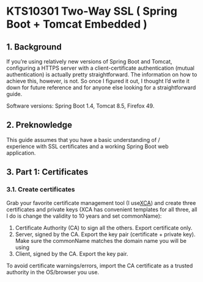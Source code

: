 # KTS10301 Two-Way SSL \( Spring Boot + Tomcat Embedded \)

## 1. Background

If you’re using relatively new versions of Spring Boot and Tomcat, configuring a HTTPS server with a client-certificate authentication \(mutual authentication\) is actually pretty straightforward. The information on how to achieve this, however, is not. So once I figured it out, I thought I’d write it down for future reference and for anyone else looking for a straightforward guide.

Software versions: Spring Boot 1.4, Tomcat 8.5, Firefox 49.

## 2. Preknowledge

This guide assumes that you have a basic understanding of / experience with SSL certificates and a working Spring Boot web application.

## 3. Part 1: Certificates

### 3.1. Create certificates

Grab your favorite certificate management tool \(I use[XCA](https://sourceforge.net/projects/xca/)\) and create three certificates and private keys \(XCA has convenient templates for all three, all I do is change the validity to 10 years and set commonName\):

1. Certificate Authority \(CA\) to sign all the others. Export certificate only.
2. Server, signed by the CA. Export the key pair \(certificate + private key\). Make sure the commonName matches the domain name you will be using
3. Client, signed by the CA. Export the key pair.

To avoid certificate warnings/errors, import the CA certificate as a trusted authority in the OS/browser you use.



